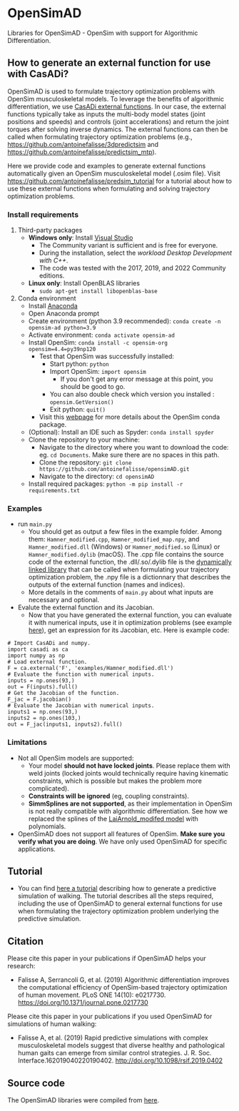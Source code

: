 # OpenSimAD
Libraries for OpenSimAD - OpenSim with support for Algorithmic Differentiation.

## How to generate an external function for use with CasADi?
OpenSimAD is used to formulate trajectory optimization problems with OpenSim musculoskeletal models. To leverage the benefits of algorithmic differentiation, we use [CasADi external functions](https://web.casadi.org/docs/#casadi-s-external-function). In our case, the external functions typically take as inputs the multi-body model states (joint positions and speeds) and controls (joint accelerations) and return the joint torques after solving inverse dynamics. The external functions can then be called when formulating trajectory optimization problems (e.g., https://github.com/antoinefalisse/3dpredictsim and https://github.com/antoinefalisse/predictsim_mtp).

Here we provide code and examples to generate external functions automatically given an OpenSim musculoskeletal model (.osim file). Visit https://github.com/antoinefalisse/predsim_tutorial for a tutorial about how to use these external functions when formulating and solving trajectory optimization problems.

### Install requirements
1. Third-party packages
	- **Windows only**: Install [Visual Studio](https://visualstudio.microsoft.com/downloads/)
		- The Community variant is sufficient and is free for everyone.
		- During the installation, select the *workload Desktop Development with C++*.
		- The code was tested with the 2017, 2019, and 2022 Community editions.
	- **Linux only**: Install OpenBLAS libraries
		- `sudo apt-get install libopenblas-base`
2. Conda environment
	- Install [Anaconda](https://www.anaconda.com/)
	- Open Anaconda prompt
	- Create environment (python 3.9 recommended): `conda create -n opensim-ad python=3.9`
	- Activate environment: `conda activate opensim-ad`
	- Install OpenSim: `conda install -c opensim-org opensim=4.4=py39np120`
		- Test that OpenSim was successfully installed:
			- Start python: `python`
			- Import OpenSim: `import opensim`
				- If you don't get any error message at this point, you should be good to go.
			- You can also double check which version you installed : `opensim.GetVersion()`
			- Exit python: `quit()`
		- Visit this [webpage](https://simtk-confluence.stanford.edu:8443/display/OpenSim/Conda+Package) for more details about the OpenSim conda package.
	- (Optional): Install an IDE such as Spyder: `conda install spyder`
	- Clone the repository to your machine: 
		- Navigate to the directory where you want to download the code: eg. `cd Documents`. Make sure there are no spaces in this path.
		- Clone the repository: `git clone https://github.com/antoinefalisse/opensimAD.git`
		- Navigate to the directory: `cd opensimAD`
	- Install required packages: `python -m pip install -r requirements.txt`

### Examples
  - run `main.py`
      - You should get as output a few files in the example folder. Among them: `Hamner_modified.cpp`, `Hamner_modified_map.npy`, and `Hamner_modified.dll` (Windows) or `Hamner_modified.so` (Linux) or `Hamner_modified.dylib` (macOS). The .cpp file contains the source code of the external function, the .dll/.so/.dylib file is the [dynamically linked library](https://web.casadi.org/docs/#casadi-s-external-function) that can be called when formulating your trajectory optimization problem, the .npy file is a dictionnary that describes the outputs of the external function (names and indices).
      - More details in the comments of `main.py` about what inputs are necessary and optional.
  - Evalute the external function and its Jacobian.
      - Now that you have generated the external function, you can evaluate it with numerical inputs, use it in optimization problems (see example [here](https://github.com/antoinefalisse/predsim_tutorial)), get an expression for its Jacobian, etc. Here is example code:
```
# Import CasADi and numpy.
import casadi as ca
import numpy as np
# Load external function.
F = ca.external('F', 'examples/Hamner_modified.dll')
# Evaluate the function with numerical inputs.
inputs = np.ones(93,)
out = F(inputs).full()
# Get the Jacobian of the function.
F_jac = F.jacobian()
# Evaluate the Jacobian with numerical inputs.
inputs1 = np.ones(93,)
inputs2 = np.ones(103,)
out = F_jac(inputs1, inputs2).full()
```

### Limitations
  - Not all OpenSim models are supported:
    - Your model **should not have locked joints**. Please replace them with weld joints (locked joints would technically require having kinematic constraints, which is possible but makes the problem more complicated).
    - **Constraints will be ignored** (eg, coupling constraints).
    - **SimmSplines are not supported**, as their implementation in OpenSim is not really compatible with algorithmic differentiation. See how we replaced the splines of the [LaiArnold_modifed model](https://github.com/antoinefalisse/opensimAD/blob/main/examples/LaiArnold_modified.osim#L3564) with polynomials.
  - OpenSimAD does not support all features of OpenSim. **Make sure you verify what you are doing**. We have only used OpenSimAD for specific applications.

## Tutorial
  - You can find [here a tutorial](https://github.com/antoinefalisse/predsim_tutorial) describing how to generate a predictive simulation of walking. The tutorial describes all the steps required, including the use of OpenSimAD to general external functions for use when formulating the trajectory optimization problem underlying the predictive simulation. 

## Citation
Please cite this paper in your publications if OpenSimAD helps your research:
  - Falisse A, Serrancolí G, et al. (2019) Algorithmic differentiation improves the computational efficiency of OpenSim-based trajectory optimization of human movement. PLoS ONE 14(10): e0217730. https://doi.org/10.1371/journal.pone.0217730

Please cite this paper in your publications if you used OpenSimAD for simulations of human walking:
  - Falisse A, et al. (2019) Rapid predictive simulations with complex musculoskeletal models suggest that diverse healthy and pathological human gaits can emerge from similar control strategies. J. R. Soc. Interface.162019040220190402. http://doi.org/10.1098/rsif.2019.0402

## Source code
The OpenSimAD libraries were compiled from [here](https://github.com/antoinefalisse/opensim-core/tree/AD-recorder-py).

